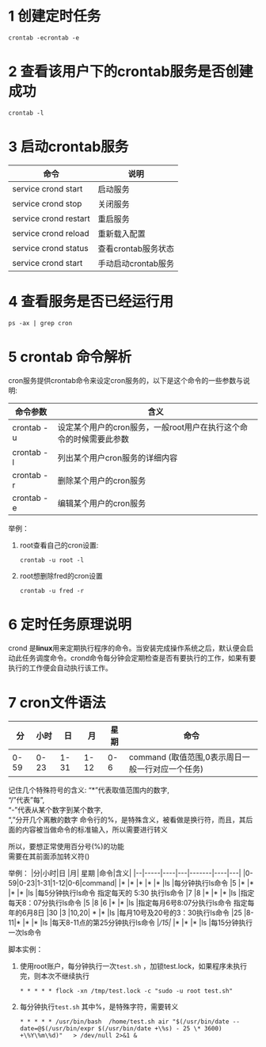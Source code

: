 # 1 创建定时任务
```
crontab -ecrontab -e
```
# 2 查看该用户下的crontab服务是否创建成功
```
crontab -l
```
# 3 启动crontab服务
|命令 |      说明
|----------------------|----
|service crond start|启动服务
|service crond stop|关闭服务
|service crond restart|重启服务
|service crond reload|重新载入配置
|service crond status|查看crontab服务状态
|service crond start|手动启动crontab服务

# 4 查看服务是否已经运行用
```
ps -ax | grep cron
```
# 5 crontab 命令解析

cron服务提供crontab命令来设定cron服务的，以下是这个命令的一些参数与说明:
	
|  命令参数  |含义|
|-----------|---|
|crontab -u |设定某个用户的cron服务，一般root用户在执行这个命令的时候需要此参数  |
|crontab -l |列出某个用户cron服务的详细内容  |
|crontab -r |删除某个用户的cron服务  |
|crontab -e |编辑某个用户的cron服务  |

举例：
1. root查看自己的cron设置:
	```
	crontab -u root -l 
	``` 
2. root想删除fred的cron设置
	```
	crontab -u fred -r
	```  
# 6 定时任务原理说明
crond 是**linux**用来定期执行程序的命令。当安装完成操作系统之后，默认便会启动此任务调度命令。crond命令每分钟会定期检查是否有要执行的工作，如果有要执行的工作便会自动执行该工作。

# 7 cron文件语法

|分|小时|日 |月| 星期 |命令|
|--|-----|----|---|-------|----|
|0-59| 0-23 |1-31| 1-12| 0-6| command (取值范围,0表示周日一般一行对应一个任务)

记住几个特殊符号的含义:
“*”代表取值范围内的数字,  
“/”代表”每”,  
“-”代表从某个数字到某个数字,  
“,”分开几个离散的数字
命令行的%，是特殊含义，被看做是换行符，而且，其后面的内容被当做命令的标准输入，所以需要进行转义

所以，要想正常使用百分号(%)的功能  
需要在其前面添加转义符(\)

举例：
|分|小时|日 |月| 星期 |命令|含义|
|--|-----|----|---|-------|----|---|
|0-59|0-23|1-31|1-12|0-6|command|
|*   |*   |*   |*   |*  |ls     |每分钟执行ls命令
|5   |*   |*   |*   |*  |ls     |每5分钟执行ls命令  指定每天的 5:30 执行ls命令 
|7   |8   |*   |*   |*  |ls     |指定每天8：07分执行ls命令
|5   |8   |6   |*   |*  |ls     |指定每月6号8:07分执行ls命令    指定每年的6月8日
|30  |3   |10,20| * |*  |ls     |每月10号及20号的3：30执行ls命令
|25  |8-11|*   |*   |*  |ls     |每天8-11点的第25分钟执行ls命令
|*/15|*   |*   |*   |*  |ls     |每15分钟执行一次ls命令

脚本实例：
1. 使用root账户，每分钟执行一次`test.sh` ，加锁test.lock，如果程序未执行完，则本次不继续执行
	```
	* * * * * flock -xn /tmp/test.lock -c "sudo -u root test.sh" 
	```
2. 每分钟执行`test.sh`   其中%，是特殊字符，需要转义
	```
	* * * * * /usr/bin/bash  /home/test.sh air "$(/usr/bin/date --date=@$(/usr/bin/expr $(/usr/bin/date +\%s) - 25 \* 3600) +\%Y\%m\%d)"   > /dev/null 2>&1 &
	```
<!--stackedit_data:
eyJoaXN0b3J5IjpbMTYzOTA4MTU1NSwtNjg2ODcyNDg5LC00Nj
I0OTUxMjMsMjExODY4OTYxMSwtNTYxNjM3ODQwLC0xMjQwODI2
MjQ2LDExMDQ3NDU0MjJdfQ==
-->